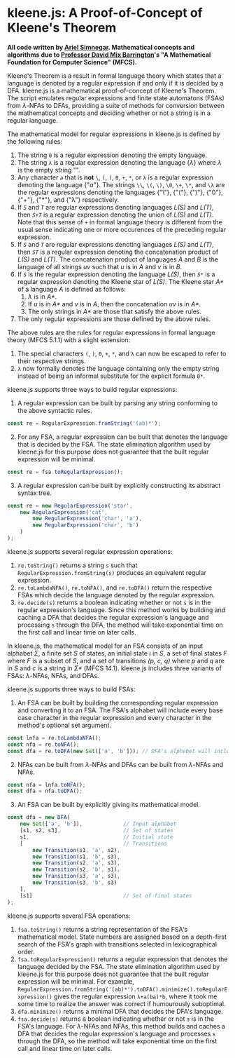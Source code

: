 # kleene.js: A Proof-of-Concept of Kleene's Theorem

**All code written by [Ariel Simnegar](https://www.linkedin.com/in/ariel-simnegar/). Mathematical concepts and algorithms due to [Professor David Mix Barrington](https://people.cs.umass.edu/~barring/)'s "A Mathematical Foundation for Computer Science" (MFCS).**

Kleene's Theorem is a result in formal language theory which states that a language is denoted by a regular expression if and only if it is decided by a DFA. kleene.js is a mathematical proof-of-concept of Kleene's Theorem. The script emulates regular expressions and finite state automatons (FSAs) from *λ*-NFAs to DFAs, providing a suite of methods for conversion between the mathematical concepts and deciding whether or not a string is in a regular language.

The mathematical model for regular expressions in kleene.js is defined by the following rules:
1. The string `0` is a regular expression denoting the empty language.
2. The string `λ` is a regular expression denoting the language {*λ*} where *λ* is the empty string "".
3. Any character *`a`* that is **not** `\`, `(`, `)`, `0`, `+`, `*`, or `λ` is a regular expression denoting the language {"*a*"}. The strings `\\`, `\(`, `\)`, `\0`, `\+`, `\*`, and `\λ` are the regular expressions denoting the languages {"\\"}, {"("}, {")"}, {"0"}, {"+"}, {"\*"}, and {"λ"} respectively.
4. If *`S`* and *`T`* are regular expressions denoting languages *L(S)* and *L(T)*, then *`S+T`* is a regular expression denoting the union of *L(S)* and *L(T)*. Note that this sense of `+` in formal language theory is different from the usual sense indicating one or more occurences of the preceding regular expression.
5. If *`S`* and *`T`* are regular expressions denoting languages *L(S)* and *L(T)*, then *`ST`* is a regular expression denoting the concatenation product of *L(S)* and *L(T)*. The concatenation product of languages *A* and *B* is the language of all strings *uv* such that *u* is in *A* and *v* is in *B*.
6. If *`S`* is the regular expression denoting the language *L(S)*, then *`S*`* is a regular expression denoting the Kleene star of *L(S)*. The Kleene star *A\** of a language *A* is defined as follows:
   1. *λ* is in *A\**.
   2. If *u* is in *A\** and *v* is in *A*, then the concatenation *uv* is in *A\**.
   3. The only strings in *A\** are those that satisfy the above rules.
7. The only regular expressions are those defined by the above rules.

The above rules are the rules for regular expressions in formal language theory (MFCS 5.1.1) with a slight extension:
1. The special characters `(`, `)`, `0`, `+`, `*`, and `λ` can now be escaped to refer to their respective strings.
2. `λ` now formally denotes the language containing only the empty string instead of being an informal substitute for the explicit formula `0*`.

kleene.js supports three ways to build regular expressions:
1. A regular expression can be built by parsing any string conforming to the above syntactic rules.
```javascript
const re = RegularExpression.fromString('(ab)*');
```
2. For any FSA, a regular expression can be built that denotes the language that is decided by the FSA. The state elimination algorithm used by kleene.js for this purpose does not guarantee that the built regular expression will be minimal.
```javascript
const re = fsa.toRegularExpression();
```
3. A regular expression can be built by explicitly constructing its abstract syntax tree.
```javascript
const re = new RegularExpression('star',
    new RegularExpression('cat',
        new RegularExpression('char', 'a'),
        new RegularExpression('char', 'b')
    )
);
```

kleene.js supports several regular expression operations:
1. `re.toString()` returns a string `s` such that `RegularExpression.fromString(s)` produces an equivalent regular expression.
2. `re.toLambdaNFA()`, `re.toNFA()`, and `re.toDFA()` return the respective FSAs which decide the language denoted by the regular expression.
3. `re.decide(s)` returns a boolean indicating whether or not `s` is in the regular expression's language. Since this method works by building and caching a DFA that decides the regular expression's language and processing `s` through the DFA, the method will take exponential time on the first call and linear time on later calls.

In kleene.js, the mathematical model for an FSA consists of an input alphabet *Σ*, a finite set *S* of states, an initial state *ι* in *S*, a set of final states *F* where *F* is a subset of *S*, and a set of transitions *(p, c, q)* where *p* and *q* are in *S* and *c* is a string in *Σ\** (MFCS 14.1). kleene.js includes three variants of FSAs: *λ*-NFAs, NFAs, and DFAs.

kleene.js supports three ways to build FSAs:
1. An FSA can be built by building the corresponding regular expression and converting it to an FSA. The FSA's alphabet will include every base case character in the regular expression and every character in the method's optional set argument.
```javascript
const lnfa = re.toLambdaNFA();
const nfa = re.toNFA();
const dfa = re.toDFA(new Set(['a', 'b'])); // DFA's alphabet will include "a" and "b" even if not present in re
```
2. NFAs can be built from *λ*-NFAs and DFAs can be built from *λ*-NFAs and NFAs.
```javascript
const nfa = lnfa.toNFA();
const dfa = nfa.toDFA();
```
3. An FSA can be built by explicitly giving its mathematical model.
```javascript
const dfa = new DFA(
    new Set(['a', 'b']),             // Input alphabet
    [s1, s2, s3],                    // Set of states
    s1,                              // Initial state
    [                                // Transitions
        new Transition(s1, 'a', s2),
        new Transition(s1, 'b', s3),
        new Transition(s2, 'a', s3),
        new Transition(s2, 'b', s1),
        new Transition(s3, 'a', s3),
        new Transition(s3, 'b', s3)
    ],
    [s1]                             // Set of final states
);
```

kleene.js supports several FSA operations:
1. `fsa.toString()` returns a string representation of the FSA's mathematical model. State numbers are assigned based on a depth-first search of the FSA's graph with transitions selected in lexicographical order.
2. `fsa.toRegularExpression()` returns a regular expression that denotes the language decided by the FSA. The state elimination algorithm used by kleene.js for this purpose does not guarantee that the built regular expression will be minimal. For example, `RegularExpression.fromString('(ab)*').toDFA().minimize().toRegularExpression()` gives the regular expression `λ+a(ba)*b`, where it took me some time to realize the answer was correct if humourously suboptimal.
3. `dfa.minimize()` returns a minimal DFA that decides the DFA's language.
4. `fsa.decide(s)` returns a boolean indicating whether or not `s` is in the FSA's language. For *λ*-NFAs and NFAs, this method builds and caches a DFA that decides the regular expression's language and processes `s` through the DFA, so the method will take exponential time on the first call and linear time on later calls.
